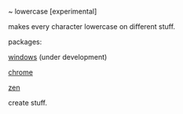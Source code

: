 ~ lowercase [experimental]

makes every character lowercase on different stuff.

packages:

[windows](/packages/windows/) (under development)

[chrome](/packages/chrome/)

[zen](/packages/zen/)

create stuff.
